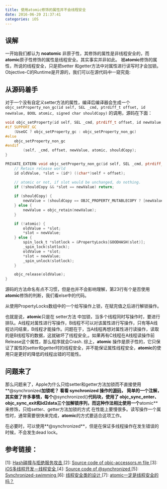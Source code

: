 ```yaml
---
title: 使用atomic修饰的属性并不会线程安全
date: 2016-06-20 21:37:41
categories: iOS
---
```


## 误解
一开始我们都认为 **noatomic** 非原子性，其修饰的属性是非线程安全的，而 **atomic**原子性修饰的属性是线程安全。其实事实并非如此。
被**atomic**修饰的属性，所说的线程安全，只是把setter 和getter方法中对属性进行读写时才会加锁。Objective-C的Runtime是开源的，我们可以在源代码中一窥究竟:
<!--more-->
## 从源码着手
对于一个没有自定义setter方法的属性，编译后编译器会生成一个 `objc_setProperty_non_gc(id self, SEL _cmd, ptrdiff_t offset, id newValue, BOOL atomic, signed char shouldCopy)` 的调用，源码在下面：

```C
void objc_setProperty(id self, SEL _cmd, ptrdiff_t offset, id newValue, BOOL atomic, BOOL shouldCopy) {
#if SUPPORT_GC
    (UseGC ? objc_setProperty_gc : objc_setProperty_non_gc)
#else
    objc_setProperty_non_gc
#endif
        (self, _cmd, offset, newValue, atomic, shouldCopy);
}

PRIVATE_EXTERN void objc_setProperty_non_gc(id self, SEL _cmd, ptrdiff_t offset, id newValue, BOOL atomic, BOOL shouldCopy) {
    // Retain release world
    id oldValue, *slot = (id*) ((char*)self + offset);

    // atomic or not, if slot would be unchanged, do nothing.
    if (!shouldCopy && *slot == newValue) return;
   
    if (shouldCopy) {
        newValue = (shouldCopy == OBJC_PROPERTY_MUTABLECOPY ? [newValue mutableCopyWithZone:NULL] : [newValue copyWithZone:NULL]);
    } else {
        newValue = objc_retain(newValue);
    }

    if (!atomic) {
        oldValue = *slot;
        *slot = newValue;
    } else {
        spin_lock_t *slotlock = &PropertyLocks[GOODHASH(slot)];
        _spin_lock(slotlock);
        oldValue = *slot;
        *slot = newValue;        
        _spin_unlock(slotlock);        
    }

    objc_release(oldValue);
}
```
源码的方法命名有点不习惯，但是也并不会影响理解，第23行有个是否使用**atomic**修饰的判断，我们看else中的代码。

从使用PropertyLocks数组中的一个给写操作上锁，在赋完值之后进行解锁操作。

也就是说，**atomic**只是在 setter方法 中加锁，当多个线程同时写操作时，要进行排队。A线程对属性进行写操作，B线程不可以对该属性进行写操作，只有等A线程访问结束，B线程才能操作。问题在于，当A线程再想对属性进行读操作，读取的是B线程写的数据，这就破坏了线程安全,。如果再有C线程在A线程读操作前Release这个属性，那么程序就会Crash.
综上，**atomic** 操作是原子性的，它只保证了属性的setter和getter时的线程安全，并不能保证属性线程安全，**atomic**的使用只是更好的降低的线程出错的可能性。


## 问题来了
那么问题来了，Apple为什么只给setter和getter方法加锁而不直接使用**@synchronized**加锁呢？
看看 **synchronized** 操作的[源码](https://github.com/opensource-apple/objc4/blob/master/runtime/objc-sync.mm)， 简单的一个注解，其实做了许多事情，每个**@synchronized()**代码块，使用了 objc_sync_enter、objc_sync_exit和id2data三个加解锁序列，而这种作法相比使用一个**atomic**来修饰，只给setter、getter方法加锁的方式 在性能上要慢很多。读写操作一个属性时，通常需要很快来完成，**atomic**的方式要适合这项工作。

在必要时，可以使用**@synchronized**，但是在保证多线程操作在发生错误的时候，不会发生dead lock。

## 参考链接： 
[1]:  [Hash碰撞与拒绝服务攻击 ](http://www.cnblogs.com/xuanhun/archive/2012/01/01/2309571.html)
[2]:  [Source code of objc-accessors.m file ](http://opensource.apple.com/source/objc4/objc4-493.9/runtime/Accessors.subproj/objc-accessors.m)
[3]:  [iOS多线程开发－线程安全 ](http://www.jianshu.com/p/e7e44dfb1d2b)
[4]:  [Source code of @synchronized ](https://github.com/opensource-apple/objc4/blob/master/runtime/objc-sync.mm)
[5]:  [Synchronized-swimming ](http://googlemac.blogspot.sg/2006/10/synchronized-swimming.html)
[6]:  [线程安全类的设计 ](http://objccn.io/issue-2-4/)
[7]:  [atomic一定是线程安全的吗？ ](http://m.blog.csdn.net/article/details?id=49687215)



